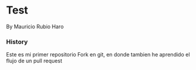 # Test
 By Mauricio Rubio Haro
### History 
Este es mi primer repositorio Fork en git, en donde tambien he aprendido el flujo de un pull request